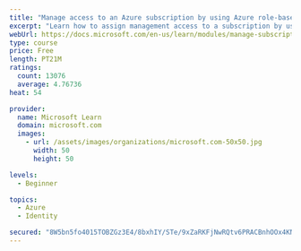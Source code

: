 ```yaml
---
title: "Manage access to an Azure subscription by using Azure role-based access control (RBAC)"
excerpt: "Learn how to assign management access to a subscription by using Azure role-based access control."
webUrl: https://docs.microsoft.com/en-us/learn/modules/manage-subscription-access-azure-rbac/
type: course
price: Free
length: PT21M
ratings:
  count: 13076
  average: 4.76736
heat: 54

provider:
  name: Microsoft Learn
  domain: microsoft.com
  images:
    - url: /assets/images/organizations/microsoft.com-50x50.jpg
      width: 50
      height: 50

levels:
  - Beginner

topics:
  - Azure
  - Identity

secured: "8W5bn5fo4015TOBZGz3E4/8bxhIY/STe/9xZaRKFjNwRQtv6PRACBnhOOx4KNNj3ofCvJynBl+jJumJ29EHDeCEIzG8aRMdt/43455c8PTAq0urg3EWM3qtArF9sPluONjn3UCnXzwDsGC9aSabcoOEoyEp3MYAYqqSBlwt00KvowZWBMABpUIU1DY7DP5lt4kTO1fVNHUrXQG/kXuq+iePKNRkmtisC4QubhUQ938zse/JROoojMr84kz7+zk+c9SvRiCb/YgQpZKtCDRV8c/i1u387wHdTTiRiNGAcjmblMQj0ezvi/iy1wZ6ky+N2ZIPf6ctbX4SuZaC3HmiCtw5zzZW4i48Y4RcQDGARGYGLa4DykL7SeTLpkuMKXvfDER4ezZccuh8TdqIml0pxXA31N6958QfLRFCT3KpSHHgsK7Cqu78qe1XBT8huIBEc;+pgdxY22tvcgzngjxbhI/w=="
---
```


